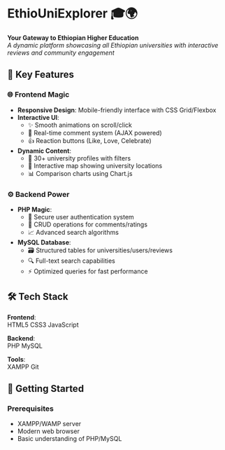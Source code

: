 # EthioUniExplorer 🎓🌍  
**Your Gateway to Ethiopian Higher Education**  
*A dynamic platform showcasing all Ethiopian universities with interactive reviews and community engagement*

## 🚀 Key Features  
### 🌐 Frontend Magic  
- **Responsive Design**: Mobile-friendly interface with CSS Grid/Flexbox  
- **Interactive UI**:  
  - ✨ Smooth animations on scroll/click  
  - 💬 Real-time comment system (AJAX powered)  
  - 👍 Reaction buttons (Like, Love, Celebrate)  
- **Dynamic Content**:  
  - 🏫 30+ university profiles with filters  
  - 📍 Interactive map showing university locations  
  - 📊 Comparison charts using Chart.js  

### ⚙️ Backend Power  
- **PHP Magic**:  
  - 🔐 Secure user authentication system  
  - 📝 CRUD operations for comments/ratings  
  - 📈 Advanced search algorithms  
- **MySQL Database**:  
  - 🗃️ Structured tables for universities/users/reviews  
  - 🔍 Full-text search capabilities  
  - ⚡ Optimized queries for fast performance  

## 🛠️ Tech Stack  
**Frontend**:  
HTML5
CSS3
JavaScript  

**Backend**:  
PHP
MySQL

**Tools**:  
XAMPP
Git

## 🏁 Getting Started  

### Prerequisites  
- XAMPP/WAMP server  
- Modern web browser  
- Basic understanding of PHP/MySQL  

